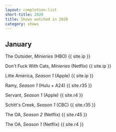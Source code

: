 ```yaml
---
layout: completion-list
short-title: 2020
title: Shows watched in 2020
category: shows
---
```

## January
The Outsider, _Minieries_ (HBO) {{ site.ip }}

Don't Fuck With Cats, _Minieries_ (Netflix) {{ site.ip }}

Litte America, _Season 1_ (Apple) {{ site.ip }}

Ramy, _Season 1_ (Hulu + A24) {{ site.r35 }}

Servant, _Season 1_ (Apple) {{ site.r4 }}

Schitt's Creek, _Season 1_ (CBC) {{ site.r35 }}

The OA, _Season 2_ (Netflix) {{ site.r45 }}

The OA, _Season 1_ (Netflix) {{ site.r4 }}